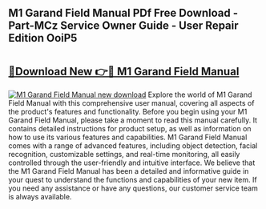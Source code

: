 ## M1 Garand Field Manual PDf Free Download - Part-MCz Service Owner Guide - User Repair Edition OoiP5

# <h2><a href="http://bc10006.oget.top/?id=M1+Garand+Field+Manual">🔗Download New 👉🔴 M1 Garand Field Manual</a></h2>

[![M1 Garand Field Manual new download](https://i.imgur.com/5g1atiW.png)](http://bc10006.oget.top/?id=M1+Garand+Field+Manual)
Explore the world of M1 Garand Field Manual with this comprehensive user manual, covering all aspects of the product's features and functionality. Before you begin using your M1 Garand Field Manual, please take a moment to read this manual carefully. It contains detailed instructions for product setup, as well as information on how to use its various features and capabilities. M1 Garand Field Manual comes with a range of advanced features, including object detection, facial recognition, customizable settings, and real-time monitoring, all easily controlled through the user-friendly and intuitive interface. We believe that the M1 Garand Field Manual has been a detailed and informative guide in your quest to understand the functions and capabilities of your new item. If you need any assistance or have any questions, our customer service team is always available.
